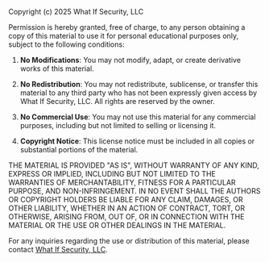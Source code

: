 Copyright (c) 2025 What If Security, LLC

Permission is hereby granted, free of charge, to any person obtaining a copy of this material to use it for personal educational purposes only, subject to the following conditions:

1. **No Modifications**: You may not modify, adapt, or create derivative works of this material.

2. **No Redistribution**: You may not redistribute, sublicense, or transfer this material to any third party who has not been expressly given access by What If Security, LLC. All rights are reserved by the owner.

3. **No Commercial Use**: You may not use this material for any commercial purposes, including but not limited to selling or licensing it.

4. **Copyright Notice**: This license notice must be included in all copies or substantial portions of the material.

THE MATERIAL IS PROVIDED "AS IS", WITHOUT WARRANTY OF ANY KIND, EXPRESS OR IMPLIED, INCLUDING BUT NOT LIMITED TO THE WARRANTIES OF MERCHANTABILITY, FITNESS FOR A PARTICULAR PURPOSE, AND NON-INFRINGEMENT. IN NO EVENT SHALL THE AUTHORS OR COPYRIGHT HOLDERS BE LIABLE FOR ANY CLAIM, DAMAGES, OR OTHER LIABILITY, WHETHER IN AN ACTION OF CONTRACT, TORT, OR OTHERWISE, ARISING FROM, OUT OF, OR IN CONNECTION WITH THE MATERIAL OR THE USE OR OTHER DEALINGS IN THE MATERIAL.

For any inquiries regarding the use or distribution of this material, please contact [What If Security, LLC](https://whatifsecurity.com).
